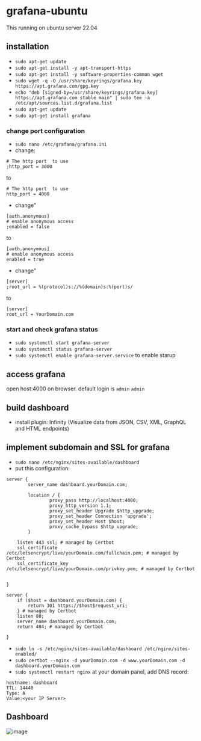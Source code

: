 # grafana-ubuntu
This running on ubuntu server 22.04

## installation
- `sudo apt-get update`
- `sudo apt-get install -y apt-transport-https`
- `sudo apt-get install -y software-properties-common wget`
- `sudo wget -q -O /usr/share/keyrings/grafana.key https://apt.grafana.com/gpg.key`
- `echo "deb [signed-by=/usr/share/keyrings/grafana.key] https://apt.grafana.com stable main" | sudo tee -a /etc/apt/sources.list.d/grafana.list`
- `sudo apt-get update`
- `sudo apt-get install grafana`

### change port configuration
- `sudo nano /etc/grafana/grafana.ini`
- change:
```text
# The http port  to use
;http_port = 3000
```
to
```text
# The http port  to use
http_port = 4000
```
- change"
```text
[auth.anonymous]
# enable anonymous access
;enabled = false
```
to
```text
[auth.anonymous]
# enable anonymous access
enabled = true
```
- change"
```text
[server]
;root_url = %(protocol)s://%(domain)s:%(port)s/
```
to
```text
[server]
root_url = YourDomain.com
```

### start and check grafana status
- `sudo systemctl start grafana-server`
- `sudo systemctl status grafana-server`
- `sudo systemctl enable grafana-server.service` to enable starup

## access grafana
open host:4000 on browser. default login is `admin` `admin`

## build dashboard
- install plugin: Infinity (Visualize data from JSON, CSV, XML, GraphQL and HTML endpoints)

## implement subdomain and SSL for grafana
- `sudo nano /etc/nginx/sites-available/dashboard`
- put this configuration:
```text
server {
        server_name dashboard.yourDomain.com;

        location / {
                proxy_pass http://localhost:4000;
                proxy_http_version 1.1;
                proxy_set_header Upgrade $http_upgrade;
                proxy_set_header Connection 'upgrade';
                proxy_set_header Host $host;
                proxy_cache_bypass $http_upgrade;
        }

    listen 443 ssl; # managed by Certbot
    ssl_certificate /etc/letsencrypt/live/yourDomain.com/fullchain.pem; # managed by Certbot
    ssl_certificate_key /etc/letsencrypt/live/yourDomain.com/privkey.pem; # managed by Certbot


}

server {
    if ($host = dashboard.yourDomain.com) {
        return 301 https://$host$request_uri;
    } # managed by Certbot
    listen 80;
    server_name dashboard.yourDomain.com;
    return 404; # managed by Certbot

}
```
- `sudo ln -s /etc/nginx/sites-available/dashboard /etc/nginx/sites-enabled/`
- `sudo certbot --nginx -d yourDomain.com -d www.yourDomain.com -d dashboard.yourDomain.com`
- `sudo systemctl restart nginx`
at your domain panel, add DNS record:
```text
hostname: dashboard
TTL: 14440
Type: A
Value:<your IP Server>
```

## Dashboard
![image](https://user-images.githubusercontent.com/30497994/221861816-16baf245-79d2-4ca5-ada4-d7f090d5ec59.png)
